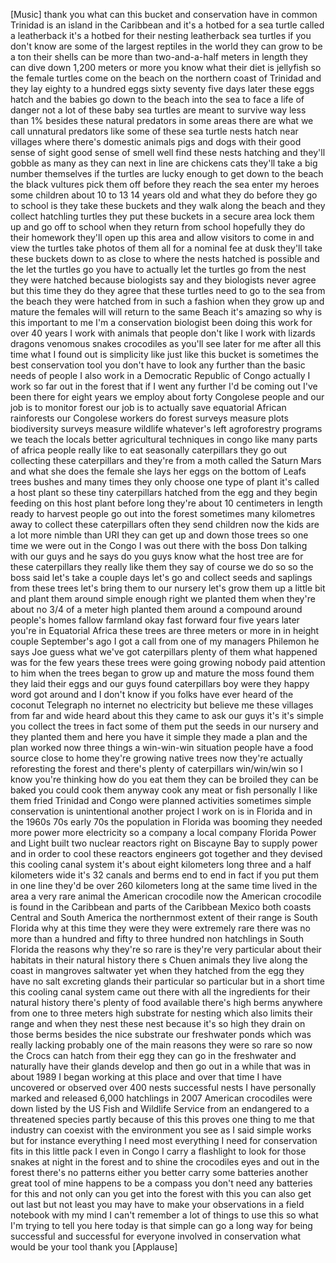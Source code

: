 
[Music]
thank you
what can this bucket and conservation
have in common
Trinidad is an island in the Caribbean
and it&#39;s a hotbed for a sea turtle
called a leatherback it&#39;s a hotbed for
their nesting leatherback sea turtles if
you don&#39;t know are some of the largest
reptiles in the world they can grow to
be a ton their shells can be more than
two-and-a-half meters in length they can
dive down 1,200 meters or more you know
what their diet is jellyfish so the
female turtles come on the beach on the
northern coast of Trinidad and they lay
eighty to a hundred eggs sixty seventy
five days later these eggs hatch and the
babies go down to the beach into the sea
to face a life of danger not a lot of
these baby sea turtles are meant to
survive way less than 1% besides these
natural predators in some areas there
are what we call unnatural predators
like some of these sea turtle nests
hatch near villages where there&#39;s
domestic animals pigs and dogs with
their good sense of sight good sense of
smell
well find these nests hatching and
they&#39;ll gobble as many as they can next
in line are chickens
cats they&#39;ll take a big number
themselves if the turtles are lucky
enough to get down to the beach the
black vultures pick them off before they
reach the sea enter my heroes
some children about 10 to 13 14 years
old and what they do before they go to
school is they take these buckets and
they walk along the beach and they
collect hatchling turtles they put these
buckets in a secure area lock them up
and go off to school when they return
from school hopefully they do their
homework they&#39;ll open up this area and
allow visitors to come in and view the
turtles take photos of them all for a
nominal fee at dusk
they&#39;ll take these buckets down to as
close to where the nests hatched is
possible and the let the turtles go you
have to actually let the turtles go from
the nest they were hatched
because biologists say and they
biologists never agree but this time
they do they agree that these turtles
need to go to the sea from the beach
they were hatched from in such a fashion
when they grow up and mature the females
will will return to the same Beach it&#39;s
amazing so why is this important to me
I&#39;m a conservation biologist been doing
this work for over 40 years I work with
animals that people don&#39;t like I work
with lizards dragons venomous snakes
crocodiles as you&#39;ll see later for me
after all this time what I found out is
simplicity like just like this bucket is
sometimes the best conservation tool you
don&#39;t have to look any further than the
basic needs of people I also work in a
Democratic Republic of Congo actually I
work so far out in the forest that if I
went any further I&#39;d be coming out
I&#39;ve been there for eight years we
employ about forty Congolese people and
our job is to monitor forest our job is
to actually save equatorial African
rainforests our Congolese workers do
forest surveys measure plots
biodiversity surveys measure wildlife
whatever&#39;s left agroforestry programs we
teach the locals better agricultural
techniques in congo like many parts of
africa people really like to eat
seasonally caterpillars they go out
collecting these caterpillars and
they&#39;re from a moth called the Saturn
Mars and what she does the female she
lays her eggs on the bottom of Leafs
trees bushes and many times they only
choose one type of plant it&#39;s called a
host plant
so these tiny caterpillars hatched from
the egg and they begin feeding on this
host plant before long they&#39;re about 10
centimeters in length ready to harvest
people go out into the forest sometimes
many kilometres away to collect these
caterpillars often they send children
now the kids are a lot more nimble than
URI they can get up and down those trees
so one time we were out in the Congo I
was out there with the boss Don talking
with our guys and he says do you guys
know what the host tree are for these
caterpillars they really like them they
say of course we do so so the boss said
let&#39;s take a couple days let&#39;s go and
collect seeds and saplings from these
trees let&#39;s bring them to our nursery
let&#39;s grow them up a little bit and
plant them around simple enough right we
planted them when they&#39;re about no 3/4
of a meter high
planted them around a compound around
people&#39;s homes fallow farmland okay fast
forward four five years later you&#39;re in
Equatorial Africa
these trees are three meters or more in
in height couple September&#39;s ago I got a
call from one of my managers Philemon
he says Joe guess what we&#39;ve got
caterpillars plenty of them what
happened was for the few years these
trees were going growing nobody paid
attention to him when the trees began to
grow up and mature the moss found them
they laid their eggs and our guys found
caterpillars boy were they happy word
got around and I don&#39;t know if you folks
have ever heard of the coconut Telegraph
no internet no electricity but believe
me these villages from far and wide
heard about this they came to ask our
guys it&#39;s it&#39;s simple you collect the
trees in fact some of them put the seeds
in our nursery and they planted them and
here you have it simple they made a plan
and the plan worked now three things a
win-win-win situation people have a food
source close to home they&#39;re growing
native trees now they&#39;re actually
reforesting the forest and there&#39;s
plenty of caterpillars win/win/win so I
know you&#39;re thinking how do you eat them
they can be broiled they can be baked
you could cook them anyway cook any meat
or fish personally I like them fried
Trinidad and Congo were planned
activities sometimes simple conservation
is unintentional another project I work
on is in Florida and in the 1960s 70s
early 70s the population in Florida was
booming they needed more power more
electricity so a company a local company
Florida Power and Light built two
nuclear reactors right on Biscayne Bay
to supply power and in order to cool
these reactors engineers got together
and they devised this cooling canal
system it&#39;s about eight kilometers long
three and a half kilometers wide it&#39;s 32
canals and berms end to end in fact if
you put them in one line they&#39;d be over
260 kilometers long
at the same time lived in the area a
very rare animal the American crocodile
now the American crocodile is found in
the Caribbean and parts of the Caribbean
Mexico both coasts Central and South
America the northernmost extent of their
range is South Florida why at this time
they were they were extremely rare there
was no more than a hundred and fifty to
three hundred non hatchlings in South
Florida the reasons why they&#39;re so rare
is they&#39;re very particular about their
habitats in their natural history there
s Chuen animals they live along the
coast in mangroves
saltwater yet
when they hatched from the egg they have
no salt excreting glands their
particular so particular but in a short
time this cooling canal system came out
there with all the ingredients for their
natural history there&#39;s plenty of food
available there&#39;s high berms anywhere
from one to three meters high substrate
for nesting which also limits their
range and when they nest these nest
because it&#39;s so high they drain on those
berms besides the nice substrate our
freshwater ponds which was really
lacking probably one of the main reasons
they were so rare so now the Crocs can
hatch from their egg they can go in the
freshwater and naturally have their
glands develop and then go out in a
while that was in about 1989 I began
working at this place and over that time
I have uncovered or observed over 400
nests successful nests
I have personally marked and released
6,000 hatchlings in 2007 American
crocodiles were down listed by the US
Fish and Wildlife Service from an
endangered to a threatened species
partly because of this this proves one
thing to me that industry can coexist
with the environment you see as I said
simple works but for instance everything
I need most everything I need for
conservation fits in this little pack I
even in Congo I carry a flashlight to
look for those snakes at night in the
forest and to shine the crocodiles eyes
and out in the forest there&#39;s no
patterns either you better carry some
batteries another great tool of mine
happens to be a compass you don&#39;t need
any batteries for this and not only can
you get into the forest with this you
can also get out last but not least you
may have to make your observations in a
field notebook with my mind I can&#39;t
remember a lot of things to use this so
what I&#39;m trying to tell you here today
is that simple can go a long way for
being successful and successful for
everyone involved in conservation what
would be your tool thank you
[Applause]
